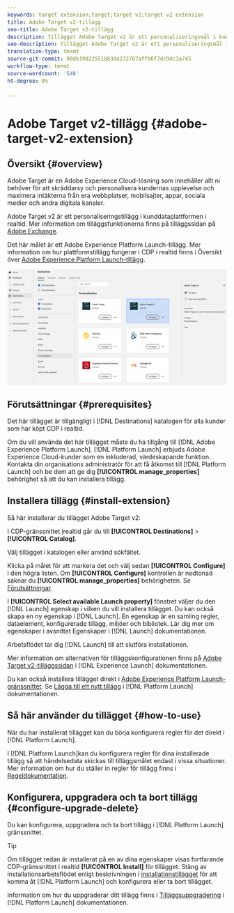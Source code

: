 ```yaml
---
keywords: target extension;target;target v2;target v2 extension
title: Adobe Target v2-tillägg
seo-title: Adobe Target v2-tillägg
description: Tillägget Adobe Target v2 är ett personaliseringsmål i kunddataplattformen i realtid. Mer information om tilläggsfunktionerna finns på tilläggssidan på Adobe Exchange.
seo-description: Tillägget Adobe Target v2 är ett personaliseringsmål i kunddataplattformen i realtid. Mer information om tilläggsfunktionerna finns på tilläggssidan på Adobe Exchange.
translation-type: tm+mt
source-git-commit: 80db19822551883da272787affb6f7dc9dc3a745
workflow-type: tm+mt
source-wordcount: '548'
ht-degree: 0%

---
```



# Adobe Target v2-tillägg {#adobe-target-v2-extension}

## Översikt {#overview}

Adobe Target är en Adobe Experience Cloud-lösning som innehåller allt ni behöver för att skräddarsy och personalisera kundernas upplevelse och maximera intäkterna från era webbplatser, mobilsajter, appar, sociala medier och andra digitala kanaler.

Adobe Target v2 är ett personaliseringstillägg i kunddataplattformen i realtid. Mer information om tilläggsfunktionerna finns på tilläggssidan på [Adobe Exchange](https://exchange.adobe.com/experiencecloud.details.102722.adobe-target-v2-launch-extension.html).

Det här målet är ett Adobe Experience Platform Launch-tillägg. Mer information om hur plattformstillägg fungerar i CDP i realtid finns i Översikt över [Adobe Experience Platform Launch-tillägg](../launch-extensions/overview.md).

![Adobe Target v2-tillägg](../../assets/catalog/personalization/adobe-target-v2/catalog.png)

## Förutsättningar {#prerequisites}

Det här tillägget är tillgängligt i [!DNL Destinations] katalogen för alla kunder som har köpt CDP i realtid.

Om du vill använda det här tillägget måste du ha tillgång till [!DNL Adobe Experience Platform Launch]. [!DNL Platform Launch] erbjuds Adobe Experience Cloud-kunder som en inkluderad, värdeskapande funktion. Kontakta din organisations administratör för att få åtkomst till [!DNL Platform Launch] och be dem att ge dig **[!UICONTROL manage_properties]** behörighet så att du kan installera tillägg.

## Installera tillägg {#install-extension}

Så här installerar du tillägget Adobe Target v2:

I CDP-gränssnittet [i](http://platform.adobe.com/)realtid går du till **[!UICONTROL Destinations]** > **[!UICONTROL Catalog]**.

Välj tillägget i katalogen eller använd sökfältet.

Klicka på målet för att markera det och välj sedan **[!UICONTROL Configure]** i den högra listen. Om **[!UICONTROL Configure]** kontrollen är nedtonad saknar du **[!UICONTROL manage_properties]** behörigheten. Se [Förutsättningar](#prerequisites).

I **[!UICONTROL Select available Launch property]** fönstret väljer du den [!DNL Launch] egenskap i vilken du vill installera tillägget. Du kan också skapa en ny egenskap i [!DNL Launch]. En egenskap är en samling regler, dataelement, konfigurerade tillägg, miljöer och bibliotek. Lär dig mer om egenskaper i avsnittet [](https://experienceleague.adobe.com/docs/launch/using/reference/admin/companies-and-properties.html#properties-page) Egenskaper i [!DNL Launch] dokumentationen.

Arbetsflödet tar dig [!DNL Launch] till att slutföra installationen.

Mer information om alternativen för tilläggskonfigurationen finns på [Adobe Target v2-tilläggssidan](https://experienceleague.adobe.com/docs/launch/using/extensions-ref/adobe-extension/targetv2-extension/adobe-target-extension-v2.html) i [!DNL Experience Launch] dokumentationen.

Du kan också installera tillägget direkt i [Adobe Experience Platform Launch-gränssnittet](https://launch.adobe.com/). Se [Lägga till ett nytt tillägg](https://experienceleague.adobe.com/docs/launch/using/reference/manage-resources/extensions/overview.html?lang=en#add-a-new-extension) i [!DNL Platform Launch] dokumentationen.


## Så här använder du tillägget {#how-to-use}

När du har installerat tillägget kan du börja konfigurera regler för det direkt i [!DNL Platform Launch].

I [!DNL Platform Launch]kan du konfigurera regler för dina installerade tillägg så att händelsedata skickas till tilläggsmålet endast i vissa situationer. Mer information om hur du ställer in regler för tillägg finns i [Regeldokumentation](https://experienceleague.adobe.com/docs/launch/using/reference/manage-resources/rules.html).

## Konfigurera, uppgradera och ta bort tillägg {#configure-upgrade-delete}

Du kan konfigurera, uppgradera och ta bort tillägg i [!DNL Platform Launch] gränssnittet.

>[!TIP]
>
>Om tillägget redan är installerat på en av dina egenskaper visas fortfarande CDP-gränssnittet i realtid **[!UICONTROL Install]** för tillägget. Stäng av installationsarbetsflödet enligt beskrivningen i [installationstillägget](#install-extension) för att komma åt [!DNL Platform Launch] och konfigurera eller ta bort tillägget.

Information om hur du uppgraderar ditt tillägg finns i [Tilläggsuppgradering](https://experienceleague.adobe.com/docs/launch/using/reference/manage-resources/extensions/extension-upgrade.html) i [!DNL Platform Launch] dokumentationen.
